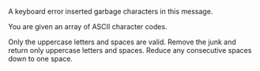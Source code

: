  A keyboard error inserted garbage characters in this message. 
 
 You are given an array of ASCII character codes.
 
 Only the uppercase letters and spaces are valid. Remove the junk and return only uppercase letters and spaces. Reduce any consecutive spaces down to one space.
 
 
